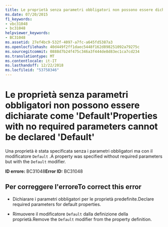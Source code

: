 ```yaml
---
title: Le proprietà senza parametri obbligatori non possono essere dichiarate come 'Default'
ms.date: 07/20/2015
f1_keywords:
- vbc31048
- bc31048
helpviewer_keywords:
- BC31048
ms.assetid: 27ef4bc9-532f-4097-a7fc-a645fd5387a3
ms.openlocfilehash: 40d449f2ff1daec5448f162d898251092a79275c
ms.sourcegitcommit: 0888d7b24f475c346a3f444de8d83ec1ca7cd234
ms.translationtype: MT
ms.contentlocale: it-IT
ms.lasthandoff: 12/22/2018
ms.locfileid: "53758346"
---
```

# <a name="properties-with-no-required-parameters-cannot-be-declared-default"></a><span data-ttu-id="7da89-102">Le proprietà senza parametri obbligatori non possono essere dichiarate come 'Default'</span><span class="sxs-lookup"><span data-stu-id="7da89-102">Properties with no required parameters cannot be declared 'Default'</span></span>
<span data-ttu-id="7da89-103">Una proprietà è stata specificata senza i parametri obbligatori ma con il modificatore `Default` .</span><span class="sxs-lookup"><span data-stu-id="7da89-103">A property was specified without required parameters but with the `Default` modifier.</span></span>  
  
 <span data-ttu-id="7da89-104">**ID errore:** BC31048</span><span class="sxs-lookup"><span data-stu-id="7da89-104">**Error ID:** BC31048</span></span>  
  
## <a name="to-correct-this-error"></a><span data-ttu-id="7da89-105">Per correggere l'errore</span><span class="sxs-lookup"><span data-stu-id="7da89-105">To correct this error</span></span>  
  
-   <span data-ttu-id="7da89-106">Dichiarare i parametri obbligatori per le proprietà predefinite.</span><span class="sxs-lookup"><span data-stu-id="7da89-106">Declare required parameters for default properties.</span></span>  
  
-   <span data-ttu-id="7da89-107">Rimuovere il modificatore `Default` dalla definizione della proprietà.</span><span class="sxs-lookup"><span data-stu-id="7da89-107">Remove the `Default` modifier from the property definition.</span></span>